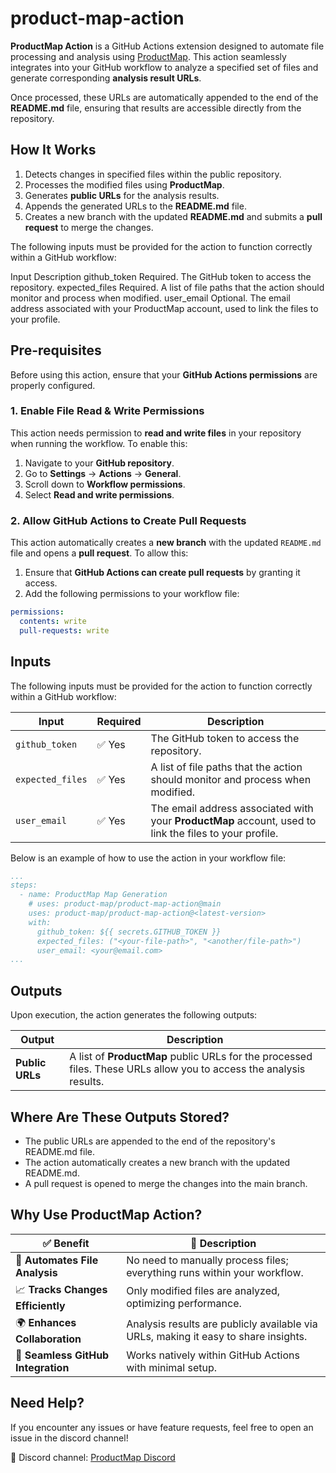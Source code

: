 # **product-map-action**
**ProductMap Action** is a GitHub Actions extension designed to automate file processing and analysis using 
[ProductMap](https://product-map.ai). This action seamlessly integrates into your GitHub workflow to analyze a specified set of files and 
generate corresponding **analysis result URLs**.

Once processed, these URLs are automatically appended to the end of the **README.md** file, ensuring that results 
are accessible directly from the repository.

## **How It Works**
1. Detects changes in specified files within the public repository.
2. Processes the modified files using **ProductMap**.
3. Generates **public URLs** for the analysis results.
4. Appends the generated URLs to the **README.md** file.
5. Creates a new branch with the updated **README.md** and submits a **pull request** to merge the changes.

The following inputs must be provided for the action to function correctly within a GitHub workflow:

Input	Description
github_token	Required. The GitHub token to access the repository.
expected_files	Required. A list of file paths that the action should monitor and process when modified.
user_email	Optional. The email address associated with your ProductMap account, used to link the files to your profile.

## **Pre-requisites**

Before using this action, ensure that your **GitHub Actions permissions** are properly configured.

### **1. Enable File Read & Write Permissions**
This action needs permission to **read and write files** in your repository when running the workflow. To enable this:

1. Navigate to your **GitHub repository**.
2. Go to **Settings** → **Actions** → **General**.
3. Scroll down to **Workflow permissions**.
4. Select **Read and write permissions**.

### **2. Allow GitHub Actions to Create Pull Requests**
This action automatically creates a **new branch** with the updated `README.md` file and opens a **pull request**. To allow this:

1. Ensure that **GitHub Actions can create pull requests** by granting it access.
2. Add the following permissions to your workflow file:

```yaml
permissions:
  contents: write
  pull-requests: write
```

## **Inputs**

The following inputs must be provided for the action to function correctly within a GitHub workflow:

| Input           | Required | Description |
|----------------|----------|-------------|
| `github_token`  | ✅ Yes  | The GitHub token to access the repository. |
| `expected_files` | ✅ Yes  | A list of file paths that the action should monitor and process when modified. |
| `user_email`    | ✅ Yes | The email address associated with your **ProductMap** account, used to link the files to your profile. |


Below is an example of how to use the action in your workflow file:
```yaml
...
steps:
  - name: ProductMap Map Generation
    # uses: product-map/product-map-action@main
    uses: product-map/product-map-action@<latest-version>
    with:
      github_token: ${{ secrets.GITHUB_TOKEN }}
      expected_files: ("<your-file-path>", "<another/file-path>")
      user_email: <your@email.com>
...
```

## **Outputs**

Upon execution, the action generates the following outputs:

| Output         | Description |
|---------------|-------------|
| **Public URLs** | A list of **ProductMap** public URLs for the processed files. These URLs allow you to access the analysis results. |

## **Where Are These Outputs Stored?**
- The public URLs are appended to the end of the repository's README.md file.
- The action automatically creates a new branch with the updated README.md.
- A pull request is opened to merge the changes into the main branch.

## **Why Use ProductMap Action?**
| ✅ Benefit | 🌟 Description |
|------------|--------------|
| 🚀 **Automates File Analysis** | No need to manually process files; everything runs within your workflow. |
| 📈 **Tracks Changes Efficiently** | Only modified files are analyzed, optimizing performance. |
| 🌍 **Enhances Collaboration** | Analysis results are publicly available via URLs, making it easy to share insights. |
| 🔄 **Seamless GitHub Integration** | Works natively within GitHub Actions with minimal setup. |


## **Need Help?**
If you encounter any issues or have feature requests, feel free to open an issue in the discord channel!

🔗 Discord channel: [ProductMap Discord](https://discord.gg/zr8wgaaMEK)

